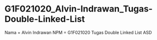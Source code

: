 # G1F021020_Alvin-Indrawan_Tugas-Double-Linked-List
Nama = Alvin Indrawan NPM = G1F021020 Tugas Double Linked List ASD
